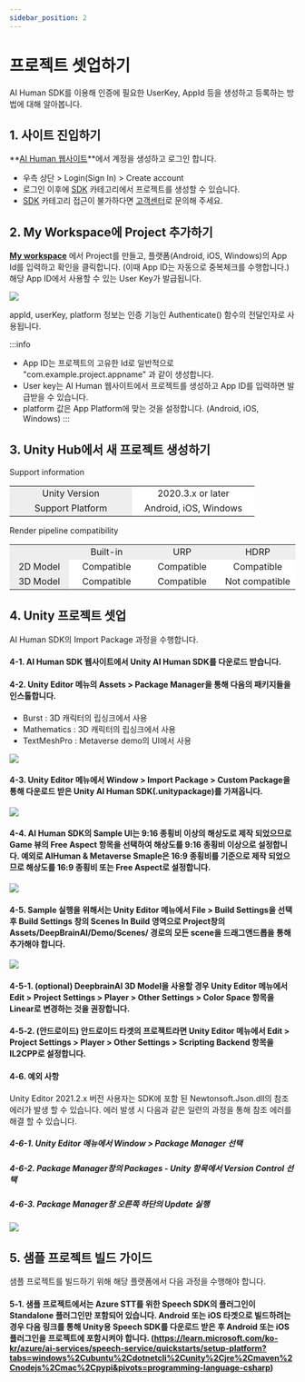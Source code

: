 ```yaml
---
sidebar_position: 2
---
```


# 프로젝트 셋업하기

AI Human SDK를 이용해 인증에 필요한 UserKey, AppId 등을 생성하고 등록하는 방법에 대해 알아봅니다.

## 1. 사이트 진입하기
**[AI Human 웹사이트](https://www.aistudios.com/aihuman)**에서 계정을 생성하고 로그인 합니다.
- 우측 상단 > Login(Sign In) > Create account  
- 로그인 이후에 [SDK](https://aihuman.deepbrain.io/aihuman/sdk) 카테고리에서 프로젝트를 생성할 수 있습니다.
- [SDK](https://aihuman.deepbrain.io/aihuman/sdk) 카테고리 접근이 불가하다면 [고객센터](https://www.aistudios.com/ko/company/contact)로 문의해 주세요.

## 2. My Workspace에 Project 추가하기
**[My workspace](https://aihuman.deepbrain.io/aihuman/sdk)** 에서 Project를 만들고, 플랫폼(Android, iOS, Windows)의 App Id를 입력하고 확인을 클릭합니다. (이때 App ID는 자동으로 중복체크를 수행합니다.)
해당 App ID에서 사용할 수 있는 User Key가 발급됩니다.

<img src="/img/aihuman/unity/SDK_WebPage_UserKey.png" />

appId, userKey, platform 정보는 인증 기능인 Authenticate() 함수의 전달인자로 사용됩니다.

:::info
- App ID는 프로젝트의 고유한 Id로 일반적으로 "com.example.project.appname" 과 같이 생성합니다.
- User key는 AI Human 웹사이트에서 프로젝트를 생성하고 App ID를 입력하면 발급받을 수 있습니다.
- platform 값은 App Platform에 맞는 것을 설정합니다. (Android, iOS, Windows)
:::

## 3. Unity Hub에서 새 프로젝트 생성하기

Support information

<table>
	<tr>
		<td width="200" align="center" bgcolor="#eeeeee">Unity Version</td>	
		<td width="200" align="center" bgcolor="#ffffff">2020.3.x or later</td>		
	</tr>
	<tr>
		<td width="200" align="center" bgcolor="#eeeeee">Support Platform</td>
		<td width="200" align="center" bgcolor="#ffffff">Android, iOS, Windows</td>
	</tr>	
</table>

Render pipeline compatibility

<table>
	<tr>
		<td width="200" align="center" bgcolor="#eeeeee"></td>	
		<td width="200" align="center" bgcolor="#eeeeee">Built-in</td>	
		<td width="200" align="center" bgcolor="#eeeeee">URP</td>
		<td width="200" align="center" bgcolor="#eeeeee">HDRP</td>		
	</tr>
	<tr>
		<td width="200" align="center" bgcolor="#eeeeee">2D Model</td>
		<td width="200" align="center" bgcolor="#ffffff">Compatible</td>
		<td width="200" align="center" bgcolor="#ffffff">Compatible</td>
		<td width="200" align="center" bgcolor="#ffffff">Compatible</td>
	</tr>
	<tr>
		<td width="200" align="center" bgcolor="#eeeeee">3D Model</td>
		<td width="200" align="center" bgcolor="#ffffff">Compatible</td>
		<td width="200" align="center" bgcolor="#ffffff">Compatible</td>
		<td width="200" align="center" bgcolor="#ffffff">Not compatible</td>
	</tr>	
</table>


## 4. Unity 프로젝트 셋업

AI Human SDK의 Import Package 과정을 수행합니다.

#### 4-1. AI Human SDK 웹사이트에서 Unity AI Human SDK를 다운로드 받습니다.

#### 4-2. Unity Editor 메뉴의 Assets > Package Manager을 통해 다음의 패키지들을 인스톨합니다.

- Burst : 3D 캐릭터의 립싱크에서 사용
- Mathematics : 3D 캐릭터의 립싱크에서 사용
- TextMeshPro : Metaverse demo의 UI에서 사용

<img src="/img/aihuman/unity/package_manager.png" />

#### 4-3. Unity Editor 메뉴에서 Window > Import Package > Custom Package을 통해 다운로드 받은 Unity AI Human SDK(.unitypackage)를 가져옵니다.

<img src="/img/aihuman/unity/import_package.png" />

#### 4-4. AI Human SDK의 Sample UI는 9:16 종횡비 이상의 해상도로 제작 되었으므로 Game 뷰의 Free Aspect 항목을 선택하여 해상도를 9:16 종횡비 이상으로 설정합니다. 예외로 AIHuman & Metaverse Smaple은 16:9 종횡비를 기준으로 제작 되었으므로 해상도를 16:9 종횡비 또는 Free Aspect로 설정합니다.

<img src="/img/aihuman/unity/aspect.png" />

#### 4-5. Sample 실행을 위해서는 Unity Editor 메뉴에서 File > Build Settings을 선택 후 Build Settings 창의 Scenes In Build 영역으로 Project창의 Assets/DeepBrainAI/Demo/Scenes/ 경로의 모든 scene을 드래그앤드롭을 통해 추가해야 합니다.

<img src="/img/aihuman/unity/build_setting.png" />

#### 4-5-1. (optional) DeepbrainAI 3D Model을 사용할 경우 Unity Editor 메뉴에서 Edit > Project Settings > Player > Other Settings > Color Space 항목을 Linear로 변경하는 것을 권장합니다.

#### 4-5-2. (안드로이드) 안드로이드 타겟의 프로젝트라면 Unity Editor 메뉴에서 Edit > Project Settings > Player > Other Settings > Scripting Backend 항목을 IL2CPP로 설정합니다.

#### 4-6. 예외 사항

Unity Editor 2021.2.x 버전 사용자는 SDK에 포함 된 Newtonsoft.Json.dll의 참조 에러가 발생 할 수 있습니다. 에러 발생 시 다음과 같은 일련의 과정을 통해 참조 에러를 해결 할 수 있습니다.

##### 4-6-1. Unity Editor 메뉴에서 Window > Package Manager 선택
##### 4-6-2. Package Manager창의 Packages - Unity 항목에서 Version Control 선택
##### 4-6-3. Package Manager창 오른쪽 하단의 Update 실행

<img src="/img/aihuman/unity/Newtonsoft_Json.png" />

## 5. 샘플 프로젝트 빌드 가이드

샘플 프로젝트를 빌드하기 위해 해당 플랫폼에서 다음 과정을 수행해야 합니다.

#### 5-1. 샘플 프로젝트에서는 Azure STT를 위한 Speech SDK의 플러그인이 Standalone 플러그인만 포함되어 있습니다. Android 또는 iOS 타겟으로 빌드하려는 경우 다음 링크를 통해 Unity용 Speech SDK를 다운로드 받은 후 Android 또는 iOS 플러그인을 프로젝트에 포함시켜야 합니다. (https://learn.microsoft.com/ko-kr/azure/ai-services/speech-service/quickstarts/setup-platform?tabs=windows%2Cubuntu%2Cdotnetcli%2Cunity%2Cjre%2Cmaven%2Cnodejs%2Cmac%2Cpypi&pivots=programming-language-csharp)